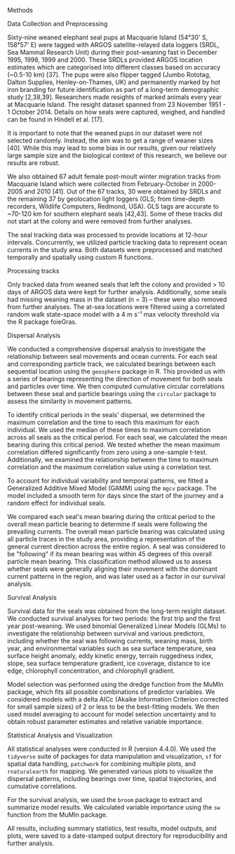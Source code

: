 Methods

Data Collection and Preprocessing

Sixty-nine weaned elephant seal pups at Macquarie Island (54°30' S, 158°57' E) were tagged with ARGOS satellite-relayed data loggers (SRDL, Sea Mammal Research Unit) during their post-weaning fast in December 1995, 1998, 1999 and 2000. These SRDLs provided ARGOS location estimates which are categorised into different classes based on accuracy (~0.5-10 km) [37]. The pups were also flipper tagged (Jumbo Rototag, Dalton Supplies, Henley-on-Thames, UK) and permanently marked by hot iron branding for future identification as part of a long-term demographic study [2,38,39]. Researchers made resights of marked animals every year at Macquarie Island. The resight dataset spanned from 23 November 1951 - 1 October 2014. Details on how seals were captured, weighed, and handled can be found in Hindell et al. [17].

It is important to note that the weaned pups in our dataset were not selected randomly. Instead, the aim was to get a range of weaner sizes [40]. While this may lead to some bias in our results, given our relatively large sample size and the biological context of this research, we believe our results are robust.

We also obtained 67 adult female post-moult winter migration tracks from Macquarie Island which were collected from February-October in 2000-2005 and 2010 [41]. Out of the 67 tracks, 30 were obtained by SRDLs and the remaining 37 by geolocation light loggers (GLS; from time-depth recorders, Wildlife Computers, Redmond, USA). GLS tags are accurate to ~70-120 km for southern elephant seals [42,43]. Some of these tracks did not start at the colony and were removed from further analyses.

The seal tracking data was processed to provide locations at 12-hour intervals. Concurrently, we utilized particle tracking data to represent ocean currents in the study area. Both datasets were preprocessed and matched temporally and spatially using custom R functions.

Processing tracks

Only tracked data from weaned seals that left the colony and provided > 10 days of ARGOS data were kept for further analysis. Additionally, some seals had missing weaning mass in the dataset (n = 3) – these were also removed from further analyses. The at-sea locations were filtered using a correlated random walk state-space model with a 4 m s⁻¹ max velocity threshold via the R package foieGras.

Dispersal Analysis

We conducted a comprehensive dispersal analysis to investigate the relationship between seal movements and ocean currents. For each seal and corresponding particle track, we calculated bearings between each sequential location using the `geosphere` package in R. This provided us with a series of bearings representing the direction of movement for both seals and particles over time. We then computed cumulative circular correlations between these seal and particle bearings using the `circular` package to assess the similarity in movement patterns.

To identify critical periods in the seals' dispersal, we determined the maximum correlation and the time to reach this maximum for each individual. We used the median of these times to maximum correlation across all seals as the critical period. For each seal, we calculated the mean bearing during this critical period. We tested whether the mean maximum correlation differed significantly from zero using a one-sample t-test. Additionally, we examined the relationship between the time to maximum correlation and the maximum correlation value using a correlation test.

To account for individual variability and temporal patterns, we fitted a Generalized Additive Mixed Model (GAMM) using the `mgcv` package. The model included a smooth term for days since the start of the journey and a random effect for individual seals.

We compared each seal's mean bearing during the critical period to the overall mean particle bearing to determine if seals were following the prevailing currents. The overall mean particle bearing was calculated using all particle traces in the study area, providing a representation of the general current direction across the entire region. A seal was considered to be "following" if its mean bearing was within 45 degrees of this overall particle mean bearing. This classification method allowed us to assess whether seals were generally aligning their movement with the dominant current patterns in the region, and was later used as a factor in our survival analysis.

Survival Analysis

Survival data for the seals was obtained from the long-term resight dataset. We conducted survival analyses for two periods: the first trip and the first year post-weaning. We used binomial Generalized Linear Models (GLMs) to investigate the relationship between survival and various predictors, including whether the seal was following currents, weaning mass, birth year, and environmental variables such as sea surface temperature, sea surface height anomaly, eddy kinetic energy, terrain ruggedness index, slope, sea surface temperature gradient, ice coverage, distance to ice edge, chlorophyll concentration, and chlorophyll gradient.

Model selection was performed using the dredge function from the MuMIn package, which fits all possible combinations of predictor variables. We considered models with a delta AICc (Akaike Information Criterion corrected for small sample sizes) of 2 or less to be the best-fitting models. We then used model averaging to account for model selection uncertainty and to obtain robust parameter estimates and relative variable importance.

Statistical Analysis and Visualization

All statistical analyses were conducted in R (version 4.4.0). We used the `tidyverse` suite of packages for data manipulation and visualization, `sf` for spatial data handling, `patchwork` for combining multiple plots, and `rnaturalearth` for mapping. We generated various plots to visualize the dispersal patterns, including bearings over time, spatial trajectories, and cumulative correlations.

For the survival analysis, we used the `broom` package to extract and summarize model results. We calculated variable importance using the `sw` function from the MuMIn package.

All results, including summary statistics, test results, model outputs, and plots, were saved to a date-stamped output directory for reproducibility and further analysis.